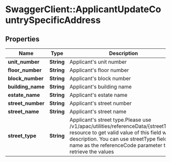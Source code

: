 # SwaggerClient::ApplicantUpdateCountrySpecificAddress

## Properties
Name | Type | Description | Notes
------------ | ------------- | ------------- | -------------
**unit_number** | **String** | Applicant&#x27;s unit number | [optional] 
**floor_number** | **String** | Applicant&#x27;s floor number | [optional] 
**block_number** | **String** | Applicant&#x27;s block number | [optional] 
**building_name** | **String** | Applicant&#x27;s building name | [optional] 
**estate_name** | **String** | Applicant&#x27;s estate name | [optional] 
**street_number** | **String** | Applicant&#x27;s street number | [optional] 
**street_name** | **String** | Applicant&#x27;s street name | [optional] 
**street_type** | **String** | Applicant&#x27;s street type.Please use /v1/apac/utilities/referenceData/{streetType} resource to get valid value of this field with description. You can use streetType field name as the referenceCode parameter to retrieve the values | [optional] 

